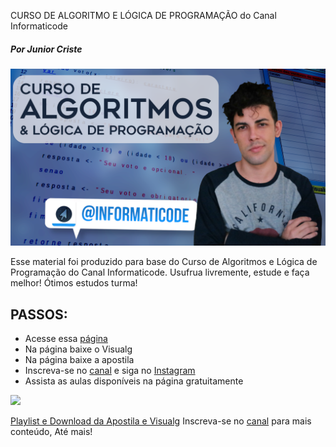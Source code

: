 CURSO DE ALGORITMO E LÓGICA DE PROGRAMAÇÃO do Canal Informaticode
##### _Por Junior Criste_
![](https://github.com/JuniorCriste/Curso-de-Algoritmos-e-Logica/blob/master/assets/Curso_de_algoritmos.png)


Esse material foi produzido para base do Curso de Algoritmos e Lógica de Programação do Canal Informaticode.
Usufrua livremente, estude e faça melhor! 
Ótimos estudos turma!

## PASSOS:
 * Acesse essa [página](https://informaticode.store/.../CursoDeAlgoritmos)
 * Na página baixe o Visualg
 * Na página baixe a apostila
 * Inscreva-se no [canal](https://www.youtube.com/c/informaticode?sub_confirmation=1) e siga no [Instagram](https://www.instagram.com/informaticode)
 * Assista as aulas disponíveis na página gratuitamente

![](https://1.bp.blogspot.com/-XGduzSwcG_4/XsRuIbITSdI/AAAAAAAAG8k/JMz6SYVIVkQX7rb55kCGLiiZGG3C_tR0gCLcBGAsYHQ/s640/Curso_de_Algoritmos.png) 

[Playlist e Download da Apostila e Visualg](https://informaticode.store/.../CursoDeAlgoritmos)
Inscreva-se no [canal](https://www.youtube.com/informaticode) para mais conteúdo, Até mais!

